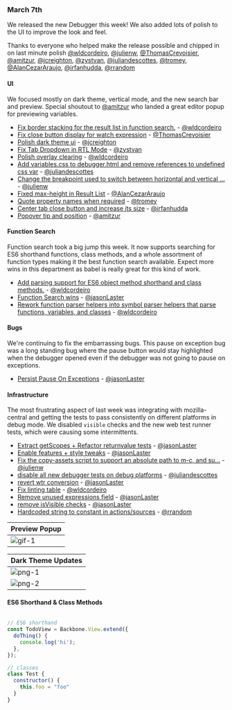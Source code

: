 ### March 7th

We released the new Debugger this week! We also added lots of polish to the UI to improve the look and feel.

Thanks to everyone who helped make the release possible and chipped in on last minute polish
[@wldcordeiro], [@julienw], [@ThomasCrevoisier], [@amitzur], [@jcreighton], [@zystvan], [@juliandescottes], [@tromey], [@AlanCezarAraujo], [@irfanhudda], [@rrandom]

#### UI

We focused mostly on dark theme, vertical mode, and the new search bar and preview.
Special shoutout to [@amitzur] who landed a great editor popup for previewing variables.

* [Fix border stacking for the result list in function search.][pr-2] - [@wldcordeiro]
* [Fix close button display for watch expression][pr-6] - [@ThomasCrevoisier]
* [Polish dark theme ui][pr-9] - [@jcreighton]
* [Fix Tab Dropdown in RTL Mode][pr-10] - [@zystvan]
* [Polish overlay clearing][pr-13] - [@wldcordeiro]
* [Add variables.css to debugger.html and remove references to undefined css var][pr-15] - [@juliandescottes]
* [Change the breakpoint used to switch between horizontal and vertical …][pr-16] - [@julienw]
* [Fixed max-height in Result List][pr-19] - [@AlanCezarAraujo]
* [Quote property names when required][pr-17] - [@tromey]
* [Center tab close button and increase its size][pr-21] - [@irfanhudda]
* [Popover tip and position][pr-8] - [@amitzur]

#### Function Search

Function search took a big jump this week. It now supports searching for ES6 shorthand functions, class methods, and a whole assortment of function types making it the best function search available. Expect more wins in this department as babel is really great for this kind of work.

* [Add parsing support for ES6 object method shorthand and class methods.][pr-1] - [@wldcordeiro]
* [Function Search wins][pr-7] - [@jasonLaster]
* [Rework function parser helpers into symbol parser helpers that parse functions, variables, and classes][pr-18] - [@wldcordeiro]

#### Bugs

We're continuing to fix the embarrassing bugs. This pause on exception bug was a long standing bug where the pause button would stay highlighted when the debugger opened even if the debugger was not going to pause on exceptions.

* [Persist Pause On Exceptions][pr-0] - [@jasonLaster]

#### Infrastructure

The most frustrating aspect of last week was integrating with mozilla-central and getting the tests to
pass consistently on different platforms in debug mode. We disabled `visible` checks and the new web test runner tests, which were causing some intermittents.

* [Extract getScopes + Refactor returnvalue tests][pr-3] - [@jasonLaster]
* [Enable features + style tweaks][pr-4] - [@jasonLaster]
* [Fix the copy-assets script to support an absolute path to m-c, and su…][pr-5] - [@julienw]
* [disable all new debugger tests on debug platforms][pr-12] - [@juliandescottes]
* [revert wtr conversion][pr-14] - [@jasonLaster]
* [Fix linting table][pr-20] - [@wldcordeiro]
* [Remove unused expressions field][pr-22] - [@jasonLaster]
* [remove isVisible checks][pr-23] - [@jasonLaster]
* [Hardcoded string to constant in actions/sources][pr-24] - [@rrandom]



|Preview Popup|
|----------------|
|![gif-1]|

|Dark Theme Updates|
|----|
|![png-1]|
|![png-2]|


#### ES6 Shorthand & Class Methods
```js

// ES6 shorthand
const TodoView = Backbone.View.extend({
  doThing() {
    console.log('hi');
  },
});

// classes
class Test {
  constructor() {
    this.foo = "foo"
  }
}
```


[gif-1]:https://cloud.githubusercontent.com/assets/394320/23443190/c2a9ada6-fe35-11e6-9b01-563ec6e335f3.gif
[png-1]:https://cloud.githubusercontent.com/assets/5232812/23445290/5e6314ae-fe08-11e6-8a21-e6875881ecc4.png
[png-2]:https://cloud.githubusercontent.com/assets/5232812/23445256/3266940c-fe08-11e6-8b55-e2cf293838f7.png

[pr-0]:https://github.com/firefox-devtools/debugger/pull/2225
[pr-1]:https://github.com/firefox-devtools/debugger/pull/2236
[pr-2]:https://github.com/firefox-devtools/debugger/pull/2223
[pr-3]:https://github.com/firefox-devtools/debugger/pull/2217
[pr-4]:https://github.com/firefox-devtools/debugger/pull/2243
[pr-5]:https://github.com/firefox-devtools/debugger/pull/2244
[pr-6]:https://github.com/firefox-devtools/debugger/pull/2237
[pr-7]:https://github.com/firefox-devtools/debugger/pull/2234
[pr-8]:https://github.com/firefox-devtools/debugger/pull/2224
[pr-9]:https://github.com/firefox-devtools/debugger/pull/2229
[pr-10]:https://github.com/firefox-devtools/debugger/pull/2222
[pr-11]:https://github.com/firefox-devtools/debugger/pull/2261
[pr-12]:https://github.com/firefox-devtools/debugger/pull/2254
[pr-13]:https://github.com/firefox-devtools/debugger/pull/2252
[pr-14]:https://github.com/firefox-devtools/debugger/pull/2259
[pr-15]:https://github.com/firefox-devtools/debugger/pull/2253
[pr-16]:https://github.com/firefox-devtools/debugger/pull/2245
[pr-17]:https://github.com/firefox-devtools/debugger/pull/2255
[pr-18]:https://github.com/firefox-devtools/debugger/pull/2250
[pr-19]:https://github.com/firefox-devtools/debugger/pull/2270
[pr-20]:https://github.com/firefox-devtools/debugger/pull/2273
[pr-21]:https://github.com/firefox-devtools/debugger/pull/2272
[pr-22]:https://github.com/firefox-devtools/debugger/pull/2275
[pr-23]:https://github.com/firefox-devtools/debugger/pull/2276
[pr-24]:https://github.com/firefox-devtools/debugger/pull/2286
[@jasonLaster]:http://github.com/jasonLaster
[@wldcordeiro]:http://github.com/wldcordeiro
[@julienw]:http://github.com/julienw
[@ThomasCrevoisier]:http://github.com/ThomasCrevoisier
[@amitzur]:http://github.com/amitzur
[@jcreighton]:http://github.com/jcreighton
[@zystvan]:http://github.com/zystvan
[@juliandescottes]:http://github.com/juliandescottes
[@tromey]:http://github.com/tromey
[@AlanCezarAraujo]:http://github.com/AlanCezarAraujo
[@irfanhudda]:http://github.com/irfanhudda
[@rrandom]:http://github.com/rrandom
